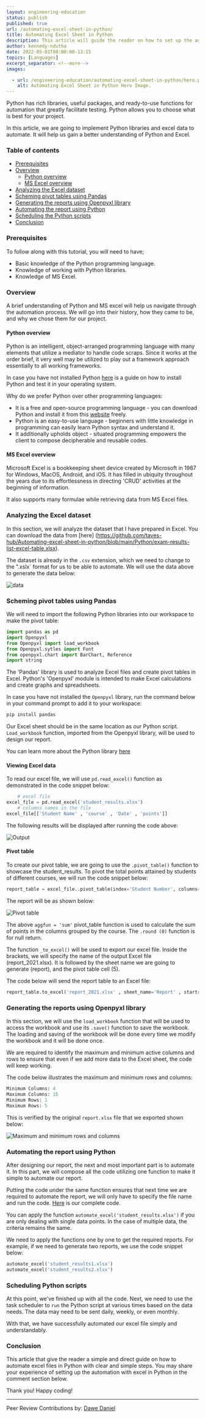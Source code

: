 ```yaml
---
layout: engineering-education
status: publish
published: true
url: /automating-excel-sheet-in-python/
title: Automating Excel Sheet in Python
description: This article will guide the reader on how to set up the automation of excel sheets in Python using Python libraries.
author: kennedy-ndutha
date: 2022-05-01T00:00:00-13:15
topics: [Languages]
excerpt_separator: <!--more-->
images:

  - url: /engineering-education/automating-excel-sheet-in-python/hero.png
    alt: Automating Excel Sheet in Python Hero Image.
---
```

Python has rich libraries, useful packages, and ready-to-use functions for automation that greatly facilitate testing. Python allows you to choose what is best for your project.
<!--more-->
In this article, we are going to implement Python libraries and excel data to automate. It will help us gain a better understanding of Python and Excel.

### Table of contents
- [Prerequisites](#prerequisites)
- [Overview](#overview)
    - [Python overview](#python-overview)
    - [MS Excel overview](#ms-excel-overview)
- [Analyzing the Excel dataset](#analyzing-the-excel-dataset)
- [Scheming pivot tables using Pandas](#scheming-pivot-tables-using-pandas)
- [Generating the reports using Openpyxl library](#generating-the-reports-using-openpyxl-library)
- [Automating the report using Python](#automating-the-report-using-python)
- [Scheduling the Python scripts](#scheduling-the-python-scripts)
- [Conclusion](#conclusion)

### Prerequisites
To follow along with this tutorial, you will need to have;
- Basic knowledge of the  Python programming language.
- Knowledge of working with Python libraries.
- Knowledge of MS Excel.

### Overview
A brief understanding of Python and MS excel will help us navigate through the automation process. We will go into their history, how they came to be, and why we chose them for our project.

#### Python overview
Python is an intelligent, object-arranged programming language with many elements that utilize a mediator to handle code scraps. Since it works at the order brief, it very well may be utilized to play out a framework approach essentially to all working frameworks.

In case you have not installed Python [here](https://realpython.com/installing-python/) is a guide on how to install Python and test it in your operating system.

Why do we prefer Python over other programming languages:
- It is a free and open-source programming language - you can download Python and install it from this [website](https://realpython.com/installing-python/) freely.
- Python is an easy-to-use language - beginners with little knowledge in programming can easily learn Python syntax and understand it.
- It additionally upholds object - situated programming empowers the client to compose decipherable and reusable codes.

#### MS Excel overview
Microsoft Excel is a bookkeeping sheet device created by Microsoft in 1987 for Windows, MacOS, Android, and iOS. It has filled in ubiquity throughout the years due to its effortlessness in directing 'CRUD' activities at the beginning of information. 

It also supports many formulae while retrieving data from MS Excel files.

### Analyzing the Excel dataset
In this section, we will analyze the dataset that I have prepared in Excel. You can download the data from [here] (https://github.com/taves-hub/Automating-excel-sheet-in-python/blob/main/Python/exam-results-list-excel-table.xlsx). 

The dataset is already in the `.csv` extension, which we need to change to the ".xslx` format for us to be able to automate. We will use the data above to generate the data below:

![data](/engineering-education/automating-excel-sheet-in-python/data.png)

### Scheming pivot tables using Pandas
We will need to import the following Python libraries into our workspace to make the pivot table:

```python
import pandas as pd
import Openpyxl
from Openpyxl import load_workbook
from Openpyxl.sytles import Font
from openpyxl.chart import BarChart, Reference
import string
```

The 'Pandas' library is used to analyze Excel files and create pivot tables in Excel. Python's 'Openpyxl' module is intended to make Excel calculations and create graphs and spreadsheets.

In case you have not installed the `Openpyxl` library, run the command below in your command prompt to add it to your workspace:

```python
pip install pandas 
```

Our Excel sheet should be in the same location as our Python script. `Load_workbook` function, imported from the Openpyxl library, will be used to design our report. 

You can learn more about the Python library [here](https://docs.python.org/3/library/)

#### Viewing Excel data
To read our excel file, we will use `pd.read_excel()` function as demonstrated in the code snippet below:

```python
    # excel file
excel_file = pd.read_excel('student_results.xlsx')
    # columns names in the file
excel_file[['Student Name' , 'course' , 'Date' , 'points']]
```

The following results will be displayed after running the code above:

![Output](/engineering-education/automating-excel-sheet-in-python/output.png)

#### Pivot table
To create our pivot table, we are going to use the `.pivot_table()` function to showcase the student_results. To pivot the total points attained by students of different courses, we will run the code snippet below:

```python
report_table = excel_file..pivot_table(index='Student Number', columns='Course' , values='points' , aggfun='sum').round(0)
```

The report will be as shown below:

![Pivot table](/engineering-education/automating-excel-sheet-in-python/pivot.png)

The above `aggfun = 'sum'` pivot_table function is used to calculate the sum of points in the columns grouped by the course. The `.round (0)` function is for null return.

The function `_to_excel()` will be used to export our excel file. Inside the brackets, we will specify the name of the output Excel file (report_2021.xlsx). It is followed by the sheet name we are going to generate (report), and the pivot table cell (5).

The code below will send the report table to an Excel file:

```python
report_table.to_excel('report_2021.xlsx' , sheet_name='Report' , startrow=5)
```

### Generating the reports using Openpyxl library
In this section, we will use the `load_workbook` function that will be used to access the workbook and use its `.save()` function to save the workbook. The loading and saving of the workbook will be done every time we modify the workbook and it will be done once.

We are required to identify the maximum and minimum active columns and rows to ensure that even if we add more data to the Excel sheet, the code will keep working.

The code below illustrates the maximum and minimum rows and columns:

```python
Minimum Columns: 4
Maximum Columns: 15
Minimum Rows: 1
Maximum Rows: 5
```

This is verified by the original `report.xlsx` file that we exported shown below:

![Maximum and minimum rows and columns](/engineering-education/automating-excel-sheet-in-python/maxmin.png)

### Automating the report using Python
After designing our report, the next and most important part is to automate it. In this part, we will compose all the code utilizing one function to make it simple to automate our report.

Putting the code under the same function ensures that next time we are required to automate the report, we will only have to specify the file name and run the code. [Here](https://github.com/taves-hub/Automating-excel-sheet-in-python/blob/main/Python/index.md) is our complete code.

You can apply the function `automate_excel('student_results.xlsx')` if you are only dealing with single data points. In the case of multiple data, the criteria remains the same. 

We need to apply the functions one by one to get the required reports. For example, if we need to generate two reports, we use the code snippet below:

```python
automate_excel('student_results1.xlsx')
automate_excel('student_results2.xlsx')
```

### Scheduling Python scripts
At this point, we've finished up with all the code. Next, we need to use the task scheduler to `run` the Python script at various times based on the data needs. The data may need to be sent daily, weekly, or even monthly. 

With that, we have successfully automated our excel file simply and understandably.

### Conclusion
This article that give the reader a simple and direct guide on how to automate excel files in Python with clear and simple steps. You may share your experience of setting up the automation with excel in Python in the comment section below. 

Thank you! Happy coding!

---
Peer Review Contributions by: [Dawe Daniel](/engineering-education/authors/dawe-daniel/)